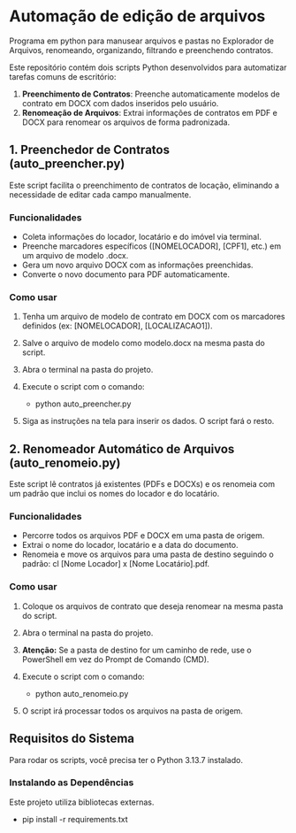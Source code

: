 # Automação de edição de arquivos
Programa em python para manusear arquivos e pastas no Explorador de Arquivos, renomeando, organizando, filtrando e preenchendo contratos.

Este repositório contém dois scripts Python desenvolvidos para automatizar tarefas comuns de escritório:
1.  **Preenchimento de Contratos**: Preenche automaticamente modelos de contrato em DOCX com dados inseridos pelo usuário.
2.  **Renomeação de Arquivos**: Extrai informações de contratos em PDF e DOCX para renomear os arquivos de forma padronizada.

## 1. Preenchedor de Contratos (auto_preencher.py)

Este script facilita o preenchimento de contratos de locação, eliminando a necessidade de editar cada campo manualmente.

### **Funcionalidades**
-   Coleta informações do locador, locatário e do imóvel via terminal.
-   Preenche marcadores específicos ([NOMELOCADOR], [CPF1], etc.) em um arquivo de modelo .docx.
-   Gera um novo arquivo DOCX com as informações preenchidas.
-   Converte o novo documento para PDF automaticamente.

### **Como usar**
1.  Tenha um arquivo de modelo de contrato em DOCX com os marcadores definidos (ex: [NOMELOCADOR], [LOCALIZACAO1]).
2.  Salve o arquivo de modelo como modelo.docx na mesma pasta do script.
3.  Abra o terminal na pasta do projeto.
4.  Execute o script com o comando:
    - python auto_preencher.py
    
5.  Siga as instruções na tela para inserir os dados. O script fará o resto.

## 2. Renomeador Automático de Arquivos (auto_renomeio.py)

Este script lê contratos já existentes (PDFs e DOCXs) e os renomeia com um padrão que inclui os nomes do locador e do locatário.

### **Funcionalidades**
-   Percorre todos os arquivos PDF e DOCX em uma pasta de origem.
-   Extrai o nome do locador, locatário e a data do documento.
-   Renomeia e move os arquivos para uma pasta de destino seguindo o padrão: cl [Nome Locador] x [Nome Locatário].pdf.

### **Como usar**
1.  Coloque os arquivos de contrato que deseja renomear na mesma pasta do script.
2.  Abra o terminal na pasta do projeto.
3.  **Atenção:** Se a pasta de destino for um caminho de rede, use o PowerShell em vez do Prompt de Comando (CMD).
4.  Execute o script com o comando:
    - python auto_renomeio.py
    
6.  O script irá processar todos os arquivos na pasta de origem.

## **Requisitos do Sistema**
Para rodar os scripts, você precisa ter o Python 3.13.7 instalado.

### **Instalando as Dependências**
Este projeto utiliza bibliotecas externas.
- pip install -r requirements.txt
